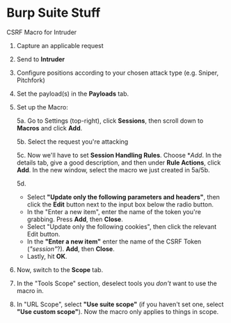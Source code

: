 # Burp Suite Stuff

CSRF Macro for Intruder

1. Capture an applicable request
2. Send to **Intruder**
3. Configure positions according to your chosen attack type (e.g. Sniper, Pitchfork)
4. Set the payload(s) in the **Payloads** tab.
5. Set up the Macro:

	5a. Go to Settings (top-right), click **Sessions**, then scroll down to **Macros** and click **Add**.

	5b. Select the request you're attacking
	
	5c. Now we'll have to set **Session Handling Rules**. Choose **Add*. In the details tab, give a good description, and then under **Rule Actions**, click **Add**. In the new window, select the macro we just created in 5a/5b.
	
	5d. 
    - Select **"Update only the following parameters and headers"**, then click the **Edit** button next to the input box below the radio button.
    - In the "Enter a new item", enter the name of the token you're grabbing. Press **Add**, then **Close**.
    - Select "Update only the following cookies", then click the relevant Edit button.
    - In the **"Enter a new item"** enter the name of the CSRF Token (*"session"*?). **Add**, then **Close**.
	- Lastly, hit **OK**.
	
6. Now, switch to the **Scope** tab.
7. In the "Tools Scope" section, deselect tools you *don't* want to use the macro in.
8. In "URL Scope", select **"Use suite scope"** (if you haven't set one, select **"Use custom scope"**). Now the macro only applies to things in scope.